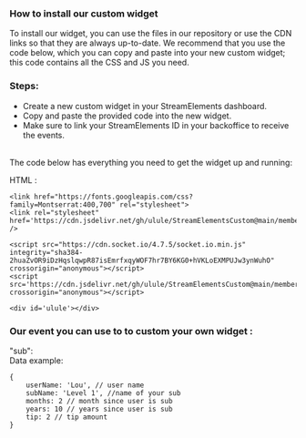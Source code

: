 ### How to install our custom widget

To install our widget, you can use the files in our repository or use the CDN links so that they are always up-to-date. We recommend that you use the code below, which you can copy and paste into your new custom widget; this code contains all the CSS and JS you need.

### Steps:

- Create a new custom widget in your StreamElements dashboard.
- Copy and paste the provided code into the new widget.
- Make sure to link your StreamElements ID in your backoffice to receive the events.
  <br /><br />

The code below has everything you need to get the widget up and running:

HTML :

```
<link href="https://fonts.googleapis.com/css?family=Montserrat:400,700" rel="stylesheet">
<link rel="stylesheet" href='https://cdn.jsdelivr.net/gh/ulule/StreamElementsCustom@main/membershipSub/index.css' />

<script src="https://cdn.socket.io/4.7.5/socket.io.min.js" integrity="sha384-2huaZvOR9iDzHqslqwpR87isEmrfxqyWOF7hr7BY6KG0+hVKLoEXMPUJw3ynWuhO" crossorigin="anonymous"></script>
<script src='https://cdn.jsdelivr.net/gh/ulule/StreamElementsCustom@main/membershipSub/index.js' crossorigin="anonymous"></script>

<div id='ulule'></div>
```

### Our event you can use to to custom your own widget :

"sub": <br/>
Data example:

```
{
    userName: 'Lou', // user name
    subName: 'Level 1', //name of your sub
    months: 2 // month since user is sub
    years: 10 // years since user is sub
    tip: 2 // tip amount
}
```
